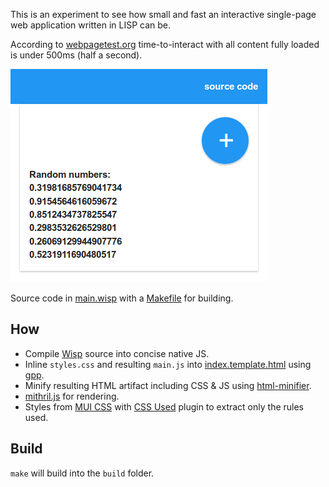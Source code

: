 This is an experiment to see how small and fast an interactive single-page web application written in LISP can be.

According to [webpagetest.org](https://www.webpagetest.org/result/171103_6G_c1b547f215b64acf122c6269b2895e45/) time-to-interact with all content fully loaded is under 500ms (half a second).

![Screenshot of the app](./screenshot.png)

Source code in [main.wisp](./main.wisp) with a [Makefile](./Makefile) for building.

## How

 * Compile [Wisp](http://www.jeditoolkit.com/wisp/) source into concise native JS.
 * Inline `styles.css` and resulting `main.js` into [index.template.html](./index.template.html) using [gpp](https://github.com/logological/gpp).
 * Minify resulting HTML artifact including CSS & JS using [html-minifier](https://github.com/kangax/html-minifier).
 * [mithril.js](https://mithril.js.org/) for rendering.
 * Styles from [MUI CSS](https://www.muicss.com/) with [CSS Used](https://chrome.google.com/webstore/detail/css-used/cdopjfddjlonogibjahpnmjpoangjfff?hl=en) plugin to extract only the rules used.

## Build

`make` will build into the `build` folder.
